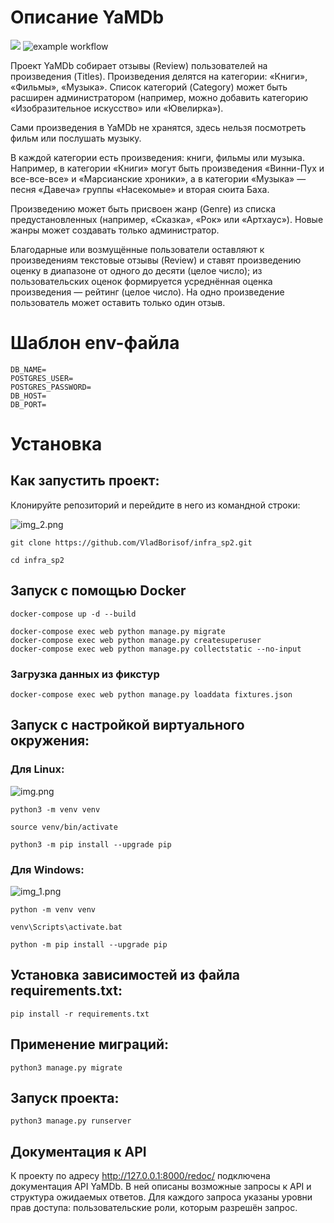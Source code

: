 # Описание YaMDb
![](https://img.shields.io/badge/YaMDB-black?style=for-the-badge&logo={LOGO}&logoColor=white)
![example workflow](https://github.com/github/docs/actions/workflows/main.yml/badge.svg)


Проект YaMDb собирает отзывы (Review) пользователей на произведения (Titles). Произведения делятся на категории: «Книги», «Фильмы», «Музыка». Список категорий (Category) может быть расширен администратором (например, можно добавить категорию «Изобразительное искусство» или «Ювелирка»).

Сами произведения в YaMDb не хранятся, здесь нельзя посмотреть фильм или послушать музыку.

В каждой категории есть произведения: книги, фильмы или музыка. Например, в категории «Книги» могут быть произведения «Винни-Пух и все-все-все» и «Марсианские хроники», а в категории «Музыка» — песня «Давеча» группы «Насекомые» и вторая сюита Баха.

Произведению может быть присвоен жанр (Genre) из списка предустановленных (например, «Сказка», «Рок» или «Артхаус»). Новые жанры может создавать только администратор.

Благодарные или возмущённые пользователи оставляют к произведениям текстовые отзывы (Review) и ставят произведению оценку в диапазоне от одного до десяти (целое число); из пользовательских оценок формируется усреднённая оценка произведения — рейтинг (целое число). На одно произведение пользователь может оставить только один отзыв.

# Шаблон env-файла
```DB_ENGINE=
DB_NAME=
POSTGRES_USER=
POSTGRES_PASSWORD=
DB_HOST=
DB_PORT=
```

# Установка
## Как запустить проект:
Клонируйте репозиторий и перейдите в него из командной строки:

![img_2.png](https://img.shields.io/badge/GitHub-100000?style=for-the-badge&logo=github&logoColor=white)
```
git clone https://github.com/VladBorisof/infra_sp2.git

cd infra_sp2
```
## Запуск с помощью Docker
```
docker-compose up -d --build
```

```
docker-compose exec web python manage.py migrate
docker-compose exec web python manage.py createsuperuser
docker-compose exec web python manage.py collectstatic --no-input
```

### Загрузка данных из фикстур
```docker-compose exec web python manage.py loaddata fixtures.json```

## Запуск с настройкой виртуального окружения:

### Для Linux:
![img.png](https://img.shields.io/badge/Linux-FCC624?style=for-the-badge&logo=linux&logoColor=black)

```
python3 -m venv venv

source venv/bin/activate

python3 -m pip install --upgrade pip
```

### Для Windows:
![img_1.png](https://img.shields.io/badge/Windows-0078D6?style=for-the-badge&logo=windows&logoColor=white)
```
python -m venv venv

venv\Scripts\activate.bat

python -m pip install --upgrade pip
```

## Установка зависимостей из файла requirements.txt:

```pip install -r requirements.txt```

## Применение миграций:

```python3 manage.py migrate```

## Запуск проекта:

```python3 manage.py runserver```

## Документация к API

К проекту по адресу http://127.0.0.1:8000/redoc/ подключена документация API YaMDb. В ней описаны возможные запросы к API и структура ожидаемых ответов. Для каждого запроса указаны уровни прав доступа: пользовательские роли, которым разрешён запрос.